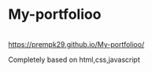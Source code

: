 # My-portfolioo
<br>https://prempk29.github.io/My-portfolioo/<br> 
<p>Completely based on html,css,javascript</p>
